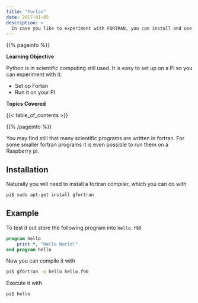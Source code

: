 ```yaml
---
title: "Fortan"
date: 2017-01-05
description: >
  In case you like to experiment with FORTRAN, you can install and use it.
---
```



{{% pageinfo %}}

**Learning Objective**

Python is in scientific computing still used. It is easy to set up on a Pi 
so you can experiment with it.

* Set op Fortan
* Run it on your PI
  
**Topics Covered**

{{< table_of_contents >}}

{{% /pageinfo %}}

You may find still that many scientific programs are written in fortran. 
For some smaller fortran programs it is even possible to run them on a
Raspberry pi. 

## Installation

Naturally you will need to install a fortran compiler,
which you can do with

```bash
pi$ sudo apt-get install gfortran
```

## Example

To test it out store the following program into `hello.f90`

```fortran
program hello
    print *, "Hello World!"
end program hello
```

Now you can compile it with

```bash
pi$ gfortran -o hello hello.f90
```

Execute it with

```
pi$ hello
```
